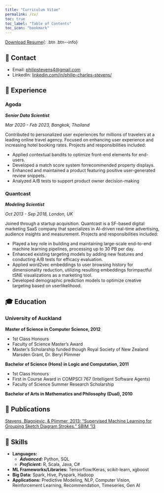 ```yaml
---
title: "Curriculum Vitae"
permalink: /cv/
toc: true
toc_label: "Table of Contents"
toc_icon: "bookmark"
---
```


[Download Resume](https://philipstevens.github.io/files/20240422-pcs-resume.pdf "download"){: .btn .btn--info}

## 📧 Contact
- Email: [philipstevens4@gmail.com](mailto:philipstevens4@gmail.com)
- LinkedIn: [linkedin.com/in/philip-charles-stevens/](https://www.linkedin.com/in/philip-charles-stevens/)

## 💼 Experience
### Agoda

***Senior Data Scientist***

*Mar 2020 - Feb 2023, Bangkok, Thailand*

Contributed to personalized user experiences for millions of travelers at a leading online travel agency. Focused on enhancing user experience and increasing hotel booking rates. Projects and responsibilities included:
- Applied contextual bandits to optimize front-end elements for end-users.
- Developed a match score system forrecommended property displays.
- Enhanced and maintained a product featuring positive user-generated review snippets.
- Analyzed A/B tests to support product owner decision-making

### Quantcast

***Modeling Scientist***

*Oct 2013 - Sep 2018, London, UK*

Joined through a startup acquisition. Quantcast is a SF-based digital marketing SaaS company that specializes in AI-driven real-time advertising, audience insights and measurement. Projects and responsibilities included:
- Played a key role in building and maintaining large-scale end-to-end machine learning pipelines, processing up to 30 PB per day.
- Enhanced existing targeting models by adding new features and conducting A/B tests for efficacy evaluation.
- Applied word2vec embeddings to user browsing history for dimensionality reduction, utilizing resulting embeddings forimpactful tSNE visualizations as a marketing tool.
- Developed demographic prediction models to optimize creative targeting based on userlikelihood.

## 🎓 Education
### University of Auckland

**Master of Science in Computer Science, 2012**
- 1st Class Honours
- Faculty of Science Master’s Award
- Master’s Scholarship funded though Royal Society of New Zealand Marsden Grant, Dr. Beryl Plimmer

**Bachelor of Science (Hons) in Logic and Computation, 2011**
- 1st Class Honours
- First in Course Award in COMPSCI 767 (Intelligent Software Agents)
- Faculty of Science Summer Research Scholarship

**Bachelor of Arts in Mathematics and Philosophy (Dual), 2010**
  
## 📖 Publications
[Stevens, Blagojevic, & Plimmer, 2013: “Supervised Machine Learning for Grouping
Sketch Diagram Strokes.” SBIM ‘13](https://dl.acm.org/doi/10.1145/2487381.2487383)

## 🤖 Skills
- **Languages:**
  - ***Advanced:*** Python,  SQL
  - ***Proficient:*** R, Scala, Java, C#
- **ML Frameworks/Libraries:** Tensorflow/Keras, scikit-learn, xgboost
- **Big Data:** Spark, Hive, Pyspark, Hadoop
- **Applications:** Predictive Modeling, NLP, Computer Vision, Reinforcement Learning, Recommendation, Timeseries, Gen AI







